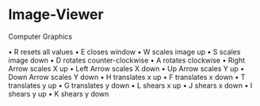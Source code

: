 # Image-Viewer
Computer Graphics

•	R resets all values
•	E closes window
•	W scales image up
•	S scales image down
•	D rotates counter-clockwise
•	A rotates clockwise
•	Right Arrow scales X up
•	Left Arrow scales X down
•	Up Arrow scales Y up
•	Down Arrow scales Y down
•	H translates x up
•	F translates x down
•	T translates y up
•	G translates y down
•	L shears x up
•	J shears x down
•	I shears y up
•	K shears y down
